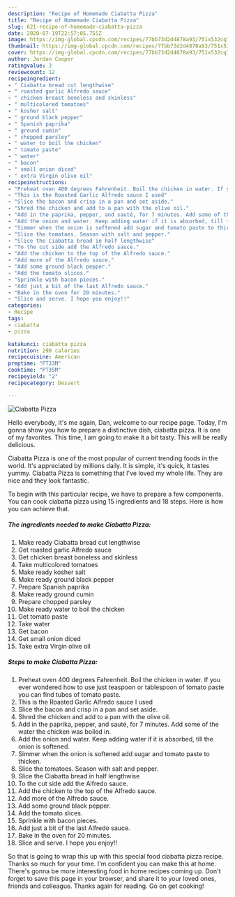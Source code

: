 ```yaml
---
description: "Recipe of Homemade Ciabatta Pizza"
title: "Recipe of Homemade Ciabatta Pizza"
slug: 621-recipe-of-homemade-ciabatta-pizza
date: 2020-07-19T22:57:05.755Z
image: https://img-global.cpcdn.com/recipes/77bb73d2d4878a93/751x532cq70/ciabatta-pizza-recipe-main-photo.jpg
thumbnail: https://img-global.cpcdn.com/recipes/77bb73d2d4878a93/751x532cq70/ciabatta-pizza-recipe-main-photo.jpg
cover: https://img-global.cpcdn.com/recipes/77bb73d2d4878a93/751x532cq70/ciabatta-pizza-recipe-main-photo.jpg
author: Jordan Cooper
ratingvalue: 3
reviewcount: 12
recipeingredient:
- " Ciabatta bread cut lengthwise"
- " roasted garlic Alfredo sauce"
- " chicken breast boneless and skinless"
- " multicolored tomatoes"
- " kosher salt"
- " ground black pepper"
- " Spanish paprika"
- " ground cumin"
- " chopped parsley"
- " water to boil the chicken"
- " tomato paste"
- " water"
- " bacon"
- " small onion diced"
- " extra Virgin olive oil"
recipeinstructions:
- "Preheat oven 400 degrees Fahrenheit. Boil the chicken in water. If you ever wondered how to use just teaspoon or tablespoon of tomato paste you can find tubes of tomato paste."
- "This is the Roasted Garlic Alfredo sauce I used"
- "Slice the bacon and crisp in a pan and set aside."
- "Shred the chicken and add to a pan with the olive oil."
- "Add in the paprika, pepper, and sauté, for 7 minutes. Add some of the water the chicken was boiled in."
- "Add the onion and water. Keep adding water if it is absorbed, till the onion is softened."
- "Simmer when the onion is softened add sugar and tomato paste to thicken."
- "Slice the tomatoes. Season with salt and pepper."
- "Slice the Ciabatta bread in half lengthwise"
- "To the cut side add the Alfredo sauce."
- "Add the chicken to the top of the Alfredo sauce."
- "Add more of the Alfredo sauce."
- "Add some ground black pepper."
- "Add the tomato slices."
- "Sprinkle with bacon pieces."
- "Add just a bit of the last Alfredo sauce."
- "Bake in the oven for 20 minutes."
- "Slice and serve. I hope you enjoy!!"
categories:
- Recipe
tags:
- ciabatta
- pizza

katakunci: ciabatta pizza 
nutrition: 290 calories
recipecuisine: American
preptime: "PT33M"
cooktime: "PT35M"
recipeyield: "2"
recipecategory: Dessert

---
```



![Ciabatta Pizza](https://img-global.cpcdn.com/recipes/77bb73d2d4878a93/751x532cq70/ciabatta-pizza-recipe-main-photo.jpg)

Hello everybody, it's me again, Dan, welcome to our recipe page. Today, I'm gonna show you how to prepare a distinctive dish, ciabatta pizza. It is one of my favorites. This time, I am going to make it a bit tasty. This will be really delicious.

Ciabatta Pizza is one of the most popular of current trending foods in the world. It's appreciated by millions daily. It is simple, it's quick, it tastes yummy. Ciabatta Pizza is something that I've loved my whole life. They are nice and they look fantastic.




To begin with this particular recipe, we have to prepare a few components. You can cook ciabatta pizza using 15 ingredients and 18 steps. Here is how you can achieve that.

<!--inarticleads1-->

##### The ingredients needed to make Ciabatta Pizza:

1. Make ready  Ciabatta bread cut lengthwise
1. Get  roasted garlic Alfredo sauce
1. Get  chicken breast boneless and skinless
1. Take  multicolored tomatoes
1. Make ready  kosher salt
1. Make ready  ground black pepper
1. Prepare  Spanish paprika
1. Make ready  ground cumin
1. Prepare  chopped parsley
1. Make ready  water to boil the chicken
1. Get  tomato paste
1. Take  water
1. Get  bacon
1. Get  small onion diced
1. Take  extra Virgin olive oil




<!--inarticleads2-->

##### Steps to make Ciabatta Pizza:

1. Preheat oven 400 degrees Fahrenheit. Boil the chicken in water. If you ever wondered how to use just teaspoon or tablespoon of tomato paste you can find tubes of tomato paste.
1. This is the Roasted Garlic Alfredo sauce I used
1. Slice the bacon and crisp in a pan and set aside.
1. Shred the chicken and add to a pan with the olive oil.
1. Add in the paprika, pepper, and sauté, for 7 minutes. Add some of the water the chicken was boiled in.
1. Add the onion and water. Keep adding water if it is absorbed, till the onion is softened.
1. Simmer when the onion is softened add sugar and tomato paste to thicken.
1. Slice the tomatoes. Season with salt and pepper.
1. Slice the Ciabatta bread in half lengthwise
1. To the cut side add the Alfredo sauce.
1. Add the chicken to the top of the Alfredo sauce.
1. Add more of the Alfredo sauce.
1. Add some ground black pepper.
1. Add the tomato slices.
1. Sprinkle with bacon pieces.
1. Add just a bit of the last Alfredo sauce.
1. Bake in the oven for 20 minutes.
1. Slice and serve. I hope you enjoy!!




So that is going to wrap this up with this special food ciabatta pizza recipe. Thanks so much for your time. I'm confident you can make this at home. There's gonna be more interesting food in home recipes coming up. Don't forget to save this page in your browser, and share it to your loved ones, friends and colleague. Thanks again for reading. Go on get cooking!
